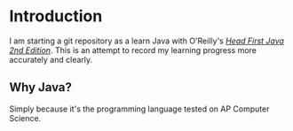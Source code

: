 Introduction
============
I am starting a git repository as a learn Java with O'Reilly's _[Head First Java 2nd Edition](http://www.someamazonlink.com)_. This is an attempt to record my learning progress more accurately and clearly.

Why Java?
---------
Simply because it's the programming language tested on AP Computer Science.

